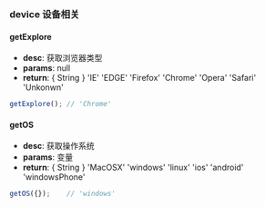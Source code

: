 ### device 设备相关

#### getExplore
- **desc**: 获取浏览器类型
- **params**: null
- **return**: { String } 'IE' 'EDGE' 'Firefox' 'Chrome' 'Opera' 'Safari' 'Unkonwn'

```javascript
getExplore(); // 'Chrome'
````
#### getOS
- **desc**: 获取操作系统
- **params**: 变量
- **return**: { String } 'MacOSX' 'windows' 'linux' 'ios' 'android' 'windowsPhone'

```javascript
getOS({});    // 'windows'
````
